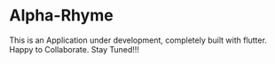 # Alpha-Rhyme
This is an Application under development, completely built with flutter. Happy to Collaborate. Stay Tuned!!!
